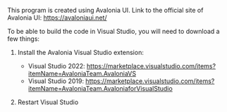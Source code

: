 This program is created using Avalonia UI.
Link to the official site of Avalonia UI: https://avaloniaui.net/

To be able to build the code in Visual Studio, you will need to download a few things:
   
1. Install the Avalonia Visual Studio extension:
   
   - Visual Studio 2022: https://marketplace.visualstudio.com/items?itemName=AvaloniaTeam.AvaloniaVS
   - Visual Studio 2019: https://marketplace.visualstudio.com/items?itemName=AvaloniaTeam.AvaloniaforVisualStudio
     
2. Restart Visual Studio

